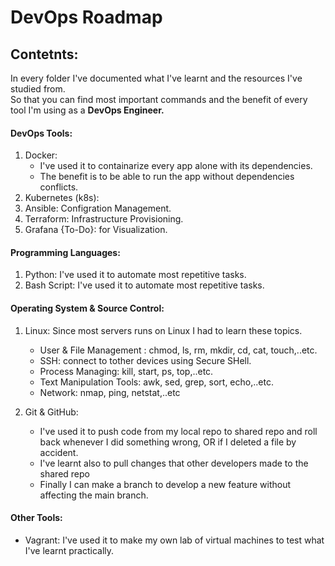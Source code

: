 # DevOps Roadmap


## Contetnts:
In every folder I've documented what I've learnt and the resources I've studied from.<br>
So that you can find most important commands and the benefit of every tool I'm using as a **DevOps Engineer.**

#### DevOps Tools:
1. Docker: 
    - I've used it to containarize every app alone with its dependencies.
    - The benefit is to be able to run the app without dependencies conflicts.
2. Kubernetes (k8s): 
3. Ansible: Configration Management.
4. Terraform: Infrastructure Provisioning.
5. Grafana {To-Do}: for Visualization.

#### Programming Languages:
1. Python: I've used it to automate most repetitive tasks.
2. Bash Script: I've used it to automate most repetitive tasks.

#### Operating System & Source Control:
1. Linux: Since most servers runs on Linux I had to learn these topics.
    - User & File Management : chmod, ls, rm, mkdir, cd, cat, touch,..etc.
    - SSH: connect to tother devices using Secure SHell.
    - Process Managing: kill, start, ps, top,..etc.
    - Text Manipulation Tools: awk, sed, grep, sort, echo,..etc.
    - Network: nmap, ping, netstat,..etc

2. Git & GitHub:
    - I've used it to push code from my local repo to shared repo and roll back whenever I did something wrong, OR if I deleted a file by accident.
    - I've learnt also to pull changes that other developers made to the shared repo
    - Finally I can make a branch to develop a new feature without affecting the main branch.

#### Other Tools:
* Vagrant: I've used it to make my own lab of virtual machines to test what I've learnt practically.

